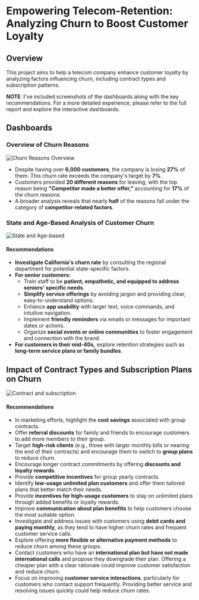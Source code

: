 # Empowering Telecom-Retention: Analyzing Churn to Boost Customer Loyalty
## Overview  
This project aims to help a telecom company enhance customer loyalty by analyzing factors influencing churn, including contract types and subscription patterns.

**NOTE** :I've included screenshots of the dashboards along with the key recommendations. For a more detailed experience, please refer to the full report and explore the interactive dashboards.

## Dashboards 

### Overview of Churn Reasons
![Churn Reasons Overview](https://github.com/user-attachments/assets/5be3b9b4-c47d-4b9a-a918-e83fbd13ff23)

- Despite having over **6,000 customers**, the company is losing **27%** of them. This churn rate exceeds the company's target by **7%**.  
- Customers provided **20 different reasons** for leaving, with the top reason being **"Competitor made a better offer,"** accounting for **17%** of the churn reasons.  
- A broader analysis reveals that nearly **half** of the reasons fall under the category of **competitor-related factors**.

### State and Age-Based Analysis of Customer Churn
![State and Age-based](https://github.com/user-attachments/assets/98759e23-39d5-4bb0-bc3d-6324667786be)

#### Recommendations  

- **Investigate California's churn rate** by consulting the regional department for potential state-specific factors.  
- **For senior customers:**  
  - Train staff to be **patient, empathetic, and equipped to address seniors' specific needs**.  
  - **Simplify service offerings** by avoiding jargon and providing clear, easy-to-understand options.  
  - Enhance **app usability** with larger text, voice commands, and intuitive navigation.  
  - Implement **friendly reminders** via emails or messages for important dates or actions.  
  - Organize **social events or online communities** to foster engagement and connection with the brand.  
- **For customers in their mid-40s,** explore retention strategies such as **long-term service plans or family bundles**.  

## Impact of Contract Types and Subscription Plans on Churn
![Contract and subscription](https://github.com/user-attachments/assets/bb613b8c-e8ab-478d-93f1-a42d0b83ec01)

#### Recommendations 
- In marketing efforts, highlight the **cost savings** associated with group contracts.  
- Offer **referral discounts** for family and friends to encourage customers to add more members to their group.  
- Target **high-risk clients** (e.g., those with larger monthly bills or nearing the end of their contracts) and encourage them to switch to **group plans** to reduce churn.  
- Encourage longer contract commitments by offering **discounts and loyalty rewards**.  
- Provide **competitive incentives** for group yearly contracts.  
- Identify **low-usage unlimited plan customers** and offer them tailored plans that better match their needs.  
- Provide **incentives for high-usage customers** to stay on unlimited plans through added benefits or loyalty rewards.  
- Improve **communication about plan benefits** to help customers choose the most suitable option.  
- Investigate and address issues with customers using **debit cards and paying monthly**, as they tend to have higher churn rates and frequent customer service calls.  
- Explore offering **more flexible or alternative payment methods** to reduce churn among these groups.  
- Contact customers who have an **international plan but have not made international calls** and propose they downgrade their plan. Offering a cheaper plan with a clear rationale could improve customer satisfaction and reduce churn.  
- Focus on improving **customer service interactions**, particularly for customers who contact support frequently. Providing better service and resolving issues quickly could help reduce churn rates.  
